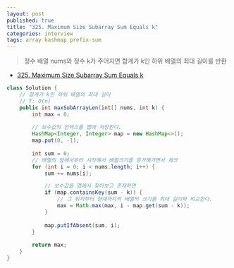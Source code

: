 ```yaml
---
layout: post
published: true
title: "325. Maximum Size Subarray Sum Equals k"
categories: interview
tags: array hashmap prefix-sum
---
```


> 정수 배열 nums와 정수 k가 주어지면 합계가 k인 하위 배열의 최대 길이를 반환

- [325. Maximum Size Subarray Sum Equals k](https://leetcode.com/problems/maximum-size-subarray-sum-equals-k/)

```java
class Solution {
    // 합계가 k인 하위 배열의 최대 길이
    // T: O(n)
    public int maxSubArrayLen(int[] nums, int k) {
        int max = 0;
        
        // 보수값의 인덱스를 맵에 저장한다.
        HashMap<Integer, Integer> map = new HashMap<>();
        map.put(0, -1);
        
        int sum = 0;
        // 배열의 앞에서부터 시작해서 배열크기를 증가해가면서 체크
        for (int i = 0; i < nums.length; i++) {
            sum += nums[i];

            // 보수값을 맵에서 찾아보고 존재하면
            if (map.containsKey(sum - k)) {
                // 그 위치부터 현재까지의 배열의 크기를 최대 길이와 비교한다.
                max = Math.max(max, i - map.get(sum - k));
            }
            
            map.putIfAbsent(sum, i);
        }
        
        return max;
    }
}
```
